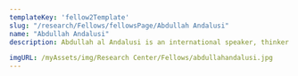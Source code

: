 ```yaml
---
templateKey: 'fellow2Template'
slug: "/research/Fellows/fellowsPage/Abdullah Andalusi"
name: "Abdullah Andalusi"
description: Abdullah al Andalusi is an international speaker, thinker and intellectual activist for Islam and Muslim affairs. Abdullah has studied Islamic revivalism (nahda), theology, philosophy, the physical sciences, sociology, psychology, anthropology and political philosophy. Abdullah has delivered talks internationally on the question of the purpose of life, the existence of God, the Miracle of Quran, the superiority of the Shariah as a social and political system, and Islamic Economics. He has spoken in community centres, universities, colleges and numerous appearances on various programmes on TV channels including the BBC, ITV, BBC Arabic, BBC Radio 4, Al Jazeera, Press TV, Islam Channel and IQRA TV. He also has engaged in a number of debates, with Atheists, Secularists, Agnostics, Liberals and Christians on a variety of topics from theology to political philosophy.

imgURL: /myAssets/img/Research Center/Fellows/abdullahandalusi.jpg
---
```




